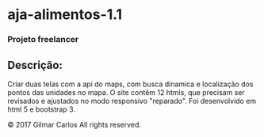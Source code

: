 # aja-alimentos-1.1
### Projeto freelancer

## Descrição:
  Criar duas telas com a api do maps, com busca dinamica e localização dos pontos das unidades no mapa. O site contêm 12 htmls, 
  que precisam ser revisados e ajustados no modo responsivo "reparado". Foi desenvolvido em html 5 e bootstrap 3.
 
© 2017 Gilmar Carlos All rights reserved.
